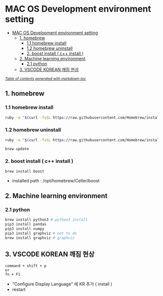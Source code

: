 # MAC OS Development environment setting


- [MAC OS Development environment setting](#mac-os-development-environment-setting)
  - [1. homebrew](#1-homebrew)
    - [1.1 homebrew install](#11-homebrew-install)
    - [1.2 homebrew uninstall](#12-homebrew-uninstall)
    - [2. boost install ( c++ install )](#2-boost-install--c-install-)
  - [2. Machine learning environment](#2-machine-learning-environment)
    - [2.1 python](#21-python)
  - [3. VSCODE KOREAN 깨짐 현상](#3-vscode-korean-깨짐-현상)

<small><i><a href='http://ecotrust-canada.github.io/markdown-toc/'>Table of contents generated with markdown-toc</a></i></small>



## 1. homebrew

### 1.1 homebrew install

```bash
ruby -e "$(curl -fsSL https://raw.githubusercontent.com/Homebrew/install/master/install)"
```

### 1.2 homebrew uninstall

```bash
ruby -e "$(curl -fsSL https://raw.githubusercontent.com/Homebrew/install/master/uninstall)"
```

```bash
brew update
```

### 2. boost install ( c++ install )

```bash
brew install boost 
```

- installed path : /opt/homebrew/Celler/boost

## 2. Machine learning environment 

### 2.1 python

```bash
brew install python3 # python3 install 
pip3 install pandas
pip3 install numpy
pip3 install graphviz # not to do 
brew install graphviz # graphviz
```

## 3. VSCODE KOREAN 깨짐 현상

```
command + shift + p 
or
fn + F1
```

- "Configure Display Language" 에 KR 추가 ( install )
- restart

